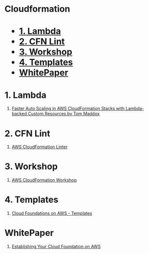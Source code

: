 <h1>Cloudformation<h1>

<!-- TOC -->

- [1. Lambda](#1-lambda)
- [2. CFN Lint](#2-cfn-lint)
- [3. Workshop](#3-workshop)
- [4. Templates](#4-templates)
- [WhitePaper](#whitepaper)

<!-- /TOC -->

# 1. Lambda

1. [Faster Auto Scaling in AWS CloudFormation Stacks with Lambda-backed Custom Resources by Tom Maddox ](https://aws.amazon.com/blogs/devops/faster-auto-scaling-in-aws-cloudformation-stacks-with-lambda-backed-custom-resources/)

# 2. CFN Lint

1. [AWS CloudFormation Linter](https://github.com/aws-cloudformation/cfn-lint)

# 3. Workshop

1. [AWS CloudFormation Workshop](https://catalog.workshops.aws/cfn101/en-US)

# 4. Templates

1. [Cloud Foundations on AWS - Templates](https://github.com/cloud-foundations-on-aws/cloud-foundations-templates/tree/main)

# WhitePaper

1. [Establishing Your Cloud Foundation on AWS](https://docs.aws.amazon.com/whitepapers/latest/establishing-your-cloud-foundation-on-aws/welcome.html)